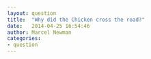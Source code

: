 ```yaml
---
layout: question
title:  "Why did the Chicken cross the road?"
date:   2014-04-25 16:54:46
author: Marcel Newman
categories:
- question
---
```

